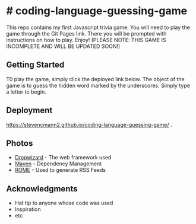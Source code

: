 # # coding-language-guessing-game

This repo contains my first Javascript trivia game. You will need to play the game through the Git Pages link. There you will be prompted with instructions on how to play. Enjoy! (PLEASE NOTE: THIS GAME IS INCOMPLETE AND WILL BE UPDATED SOON!)

## Getting Started

T0 play the game, simply click the deployed link below. The object of the game is to guess the hidden word marked by the underscores. Simply type a letter to begin.


## Deployment
https://stevencmann2.github.io/coding-language-guessing-game/ . 


## Photos

* [Dropwizard](http://www.dropwizard.io/1.0.2/docs/) - The web framework used
* [Maven](https://maven.apache.org/) - Dependency Management
* [ROME](https://rometools.github.io/rome/) - Used to generate RSS Feeds


 
## Acknowledgments

* Hat tip to anyone whose code was used
* Inspiration
* etc
